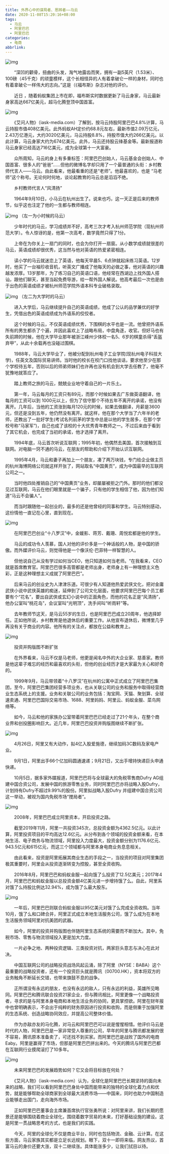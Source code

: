 ```yaml
---
title: 外界心中的谋局者、思辨者——马云
date: 2020-11-08T15:20:16+08:00
tags:
  - 马云
  - 阿里巴巴
  - 阿里巴巴
categories:
  - 电商
abbrlink:
---
```


![img](https://cdn.jsdelivr.net/gh/yakeing/Documentation@main/Hexo/images/02f9-kcaeqzy1836292.png)

　　“深凹的颧骨，扭曲的头发，淘气地露齿而笑，拥有一副5英尺（1.53米）、100磅（45千克）的顽童模样，这个长相怪异的人有着拿破仑一样的身材，同时也有着拿破仑一样伟大的志向。”这是（《福布斯》杂志对他的评价。

　　近日 ，随着蚂蚁集团上市在即，福布斯实时数据更新了马云身家，马云最新身家高达667亿美元，超马化腾登顶中国首富。

![img](https://cdn.jsdelivr.net/gh/yakeing/Documentation@main/Hexo/images/07ae-kcaeqzy1836469.gif)

　　《艾问人物》（iask-media.com）了解到，按马云持股阿里巴巴4.8%计算，马云持股市值408亿美元。此外蚂蚁AH定价约68.8元左右，最新市值2.09万亿元，2.43万亿港元，大约3020亿美元，马云持股8.8%，持股市值大约266亿美元。以此计算，马云身家大约为674亿美元。此外，马云还持股云锋基金等。最新报道称马云身家已经高达716亿美元，成为全球第十一大富豪。

　　众所周知，马云的身上有多重标签：阿里巴巴创始人，马云基金会创始人、中国首富、很多人的“爸爸”……但他的微博名字却只用了一个最普通的头衔：乡村教师代言人——马云。由此看来，他最看重的还是“老师”。他最喜欢的，也是 “马老师”这个称号。无论何时何地，谈论起教育的马云总是滔滔不绝。

　　乡村教师代言人“风清扬”

　　1964年9月10日，小马云在杭州出生了。说来也巧，这一天正是后来的教师节，似乎这也注定了他的一生都与教师相连。

![img](https://cdn.jsdelivr.net/gh/yakeing/Documentation@main/Hexo/images/0ac3-kcaeqzy1836651.jpg)
（左一为小时候的马云）

　　少年时代的马云，学习成绩并不好，高考三次才考入杭州师范学院（现杭州师范大学）。令人惊讶的是，他第一次高考，数学竟然只得了1分。

　　上帝在为你关上一扇门的同时，也会为你打开一扇窗。从小数学成绩就很差的马云，英语成绩却很优秀，这当然与他对英语的热爱紧密相连。

　　读小学的马云就迷恋上了英语，他每天早晨5、6点钟就起床练习英语。12岁时，他买了一台袖珍收音机，听英文广播成了他每天的必做之事，他对英语的兴趣越发浓厚。13岁那年，为了练习自己的英语口语，他经常在西湖边上找外国人搭讪，跟他们聊天，甚至当起免费导游，给一帮外国人解说。他高考最后一次也是由于出色的英语成绩才被杭州师范学院外语本科专业破格录取。

![img](https://cdn.jsdelivr.net/gh/yakeing/Documentation@main/Hexo/images/d3cd-kcaeqzy1836739.jpg)
（左二为大学时的马云）

　　进入大学后，马云继续提升自己的英语成绩，他成了公认的品学兼优的好学生，凭借出色的英语成绩成为外语系的佼佼者。

　　这个时候的马云，不仅英语成绩优秀，下围棋的水平也是一流。他曾把外语系所有的男生都杀了个遍，并因此喜欢上了战略布局，中盘角逐，收官。但好马也有失前蹄的时候，他在大学毕业那年被浙江嵊州少体校一名5、6岁的棋童杀得“丢盔弃甲”，从此十余载再也没碰过围棋。

　　1988年，马云大学毕业了，他被分配到杭州电子工业学院(现杭州电子科技大学)，任英文及国际贸易讲师。当时他的校长在校门口找他谈话，要求他至少在那个学校待五年，否则以后的师弟师妹们也许再也没有机会到大学去任教了，他毫不犹豫地就答应了。

　　踏上教师之旅的马云，兢兢业业地守着自己的一片乐土。

　　第一年，马云每月的工资只有89元，而那个时候如果去广东做英语翻译，他每月的工资可以到 1000元以上，但为了信守那个不待五年不离开的承诺，他没有离开。几年后，当他的工资涨到每月120元的时候，如果去做翻译，月薪是3600元，但还是没到五年，他仍然没有离开。就这样，他在那个大学当了六年半的老师，还教出了一批好学生(考试名列前茅的学生中总是以他的学生居多，在那个学校号称“马家军”)，自己也成了该校的十大优秀青年教师之一。不过后来由于看到了其它机会，也完成了当初的承诺，他才选择了离开。

　　1994年底，马云首次听说互联网；1995年初，他偶然去美国，首次接触到互联网。对电脑一窍不通的马云，在朋友的帮助和介绍下开始认识互联网。

　　1995年4月，马云和妻子再加上一个朋友，凑了两万块钱，专门给企业做主页的杭州海博网络公司就这样开张了，网站取名“中国黄页”，成为中国最早的互联网公司之一。

　　当时他四处推销自己的“中国黄页”业务，却屡屡被拒之门外。那时的他们都没见过互联网，马云在他们眼里就是一个骗子，只有他的学生相信了他，因为他们知道“马云不会骗人”。

　　而当时跟随他一起创业的，最多的还是他曾经的同事和学生。马云特别感动，这份情他一直记在心里，直到现在。

![img](https://cdn.jsdelivr.net/gh/yakeing/Documentation@main/Hexo/images/b6a1-kcaeqzy1836808.jpg)

　　在阿里巴巴创业“十八罗汉”中，金媛影、蒋芳、戴珊、周悦宏都是他的学生。

　　马云的成功令人羡慕，国人对他的评价多是一个神话般的人物，是中国的骄傲。而外媒评价马云，则觉得他是一个像沃伦·巴菲特一样智慧的人。

　　但他说自己从没有学过如何当CEO，他只知道如何当老师。“在我看来，CEO就是首席教育官。阿里巴巴很多高管都是老师出身，老师身上有一种理想主义色彩，正是这种理想主义成就了阿里巴巴”。

　　后来马云的创业史为人津津乐道。可很少有人知道他热爱武侠文化，把对金庸武侠小说中武侠英雄的痴迷，延伸到了公司文化层面，他要求阿里巴巴每个员工都要有个“花名”，要出自武侠或玄幻小说中的正面角色，而他的花名正是“风清扬”，他办公室叫“桃花岛”，会议室叫“光明顶”，洗手间叫“听雨轩”等。

　　去年教师节这天，是马云55岁的生日，也是阿里巴巴成立20周年，他选择卸任。正如他所说，乡村教育是他退休后的重要工作。从他宣布退休后，微博里几乎再没有关于商业的内容。他所有的关注点，都放在公益和教育上。

![img](https://cdn.jsdelivr.net/gh/yakeing/Documentation@main/Hexo/images/1eda-kcaeqzy1836914.jpg)

　　投资并购版图不断扩张

　　在外界看来，马云不仅是马老师，他更是闻名中外的大企业家、慈善家。教师是他这辈子难忘的经历和最喜欢的头衔，但他的创业经历才是大家最为关心和好奇的。

　　1999年9月，马云带领着“十八罗汉”在杭州的公寓中正式成立了阿里巴巴集团，至今，阿里巴巴集团经营多项业务，也从关联公司的业务和服务中取得经营商业生态系统上的支援。业务和关联公司的业务包括：淘宝网、天猫、聚划算、全球速卖通、阿里巴巴国际交易市场、1688、阿里妈妈、阿里云、蚂蚁金服、菜鸟网络等。

　　如今，马云和他的家族办公室带着阿里巴巴已经走过了21个年头，在整个商业界和创投圈影响巨大。近几年，阿里巴巴投资并购版图继续不断扩张。

![img](https://cdn.jsdelivr.net/gh/yakeing/Documentation@main/Hexo/images/eed9-kcaeqzy1837017.jpg)

　　4月26日，阿里又有大动作，拟4亿入股爱施德，继续加码3C数码及家电产业。

　　9月1日，阿里出手66个亿加码圆通速递；9月21日，又出手增持快递巨头申通快递。

　　10月5日，据多家外媒报道，阿里巴巴将与全球最大的免税零售商Dufry AG组建中国合资公司，发展中国的旅游零售业务，同时阿里巴巴亦将战略入股Dufry，计划持有Dufry不超过9.99%的股份。阿里拟战略入股Dufry 并组建中国合资公司这一举动，被视为国内免税市场“搅局者”。

![img](https://cdn.jsdelivr.net/gh/yakeing/Documentation@main/Hexo/images/e02d-kcaeqzy1837108.png)

　　2008年，阿里巴巴成立阿里资本，开启投资之路。

　　截至2019年11月，阿里一共投资345次，总投资金额为4362.5亿元。以此计算，阿里投资项目的平均高达12.6亿元。从分布到各个领域的投资金额来看，在本地生活、电子商务与物流领域，阿里投入力度最大，投资金额分别为1176.6亿元、943.5亿元和615亿元，而这三个领域都与阿里本身电商业务息息相关。

　　由此看来，投资是阿里拓展其商业生态的手段之一，当投资的项目对阿里集团极其重要时，阿里会从投资逐渐转变为控股，甚至全资收购。

　　2016年8月，阿里巴巴和蚂蚁金服一起向饿了么投资了12.5亿美元；2017年4月，阿里巴巴和蚂蚁金服以总投资金额4亿美元进一步增持饿了么。自此，阿里系对饿了么持股比例达32.94%，成为饿了么最大股东。

![img](https://cdn.jsdelivr.net/gh/yakeing/Documentation@main/Hexo/images/45d8-kcaeqzy1837222.jpg)

　　一年后，阿里巴巴则联合蚂蚁金服以95亿美元对饿了么完成全资收购。当年10月，饿了么和口碑合并，阿里正式成立本地生活服务公司，饿了么成为在本地生活服务领域阿里对抗美团的武器。

　　如今，阿里的投资并购版图也伴随阿里生态系统的需要而不断加大。其中，免税市场、零售与物流领域投入更是加大力度。

　　一片必争之地、两种投资逻辑、三类投资对抗，两家巨头意志与决心在此对决。

　　中国互联网公司的战略投资战场风起云涌，除了阿里（NYSE：BABA）这个最重要的战略投资者，还有一个投资巨头就是腾讯（00700.HK），资本将双方的业务触角不断延长交错，也带来旗鼓不息的战争。

　　正所谓没有永远的朋友，也没有永远的敌人，只有永远的利益，英雄所见略同。阿里巴巴和腾讯联合投资21家企业，但与腾讯相比，阿里更像一个战略投资者，寻求的是与阿里本身电商和本地生活业务的协同，更具掌控欲。阿里在财年报中也曾明确表示，不会出于纯粹的财务原因进行投资和收购，而是侧重于加强阿里的生态系统、创造战略协同效应，并提高公司整体价值。

　　作为亦敌亦友的马化腾，对马云和阿里巴巴可以说是惺惺相惜。他评价马云是时代的人物，阿里巴巴是一家非常受人尊重的公司，早年的阿里与腾讯都发展的很不容易，腾讯原本准备卖了，可还找不到买家。而阿里巴巴是战败了国外的电商Eaby。阿里是赢得了市场，但那是阿里巴巴拼出来的。今天的腾讯与阿里巴巴都在互联网行业摸爬滚打了10多年。

![img](https://cdn.jsdelivr.net/gh/yakeing/Documentation@main/Hexo/images/d641-kcaeqzy1837330.jpg)

　　未来阿里巴巴的发展趋势如何？它又会将目标放在何处？

　　《艾问人物》（iask-media.com）认为，全球化是阿里巴巴长期坚持的面向未来的战略，我们可以看到阿里巴巴身处中国而能带来的独特的全球化着力点和优势，就是能够帮助全球商家到全球最大消费市场——中国来，同时也助力中国制造业能够走出国门，走向海外市场。

　　正如阿里巴巴董事会主席兼首席执行官张勇所说：对阿里来讲，我们长期的愿景还是能够围绕着商业全球化，围绕着数字贸易的未来，打好基础设施的建设。这是阿里一贯战略思考的方式，也是我们的实践。

　　今天，阿里的全球化不仅是商业平台，同时也包括物流、金融、云计算。在这些方面，马云家族其实都是立足长远规划。眼下，双十一即将来临，网友热议，首富马云的身价还要大涨，双十二继续涨。具体能涨多少，让我们拭目以待。